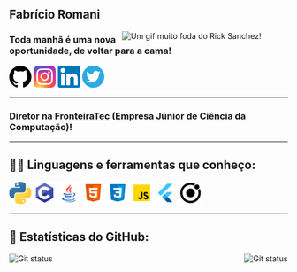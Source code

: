 <h2>Fabrício Romani</h2>
<img src="https://media4.giphy.com/media/SvGFA2WF9IP0WjmzvE/giphy.gif" title="Um gif muito foda do Rick Sanchez!"
    align="right"  width="300px">
<h3>Toda manhã é uma nova oportunidade, de voltar para a cama!</h3>

[<img src="./github.png" width="40" height="40">](https://github.com/fabricioromanii)
[<img src="./insta.png" width="40" height="40">](https://www.instagram.com/fabricioromanii/)
[<img src="./linkedin.png" width="40" height="40">](https://www.linkedin.com/in/fabricio-zanotto-787629178/)
[<img src="./twitter.png" width="40" height="40">](https://twitter.com/fabricioromanii)

<hr>

<h3>Diretor na <a href="https://github.com/FronteiraTec" target="_blank" title="Empresa Junior de Computação da UFFS">FronteiraTec</a> (Empresa Júnior de Ciência da Computação)!</h3>

<hr>

## 👨‍💻 Linguagens e ferramentas que conheço:

[<img src="./python.png" width="40" height="40" title="Python" alt=Python>](https://www.python.org/)
[<img src="./c.png" width="40" height="40" title="C" alt=C>](https://www.learn-c.org/)
[<img src="./java.png" width="40" height="40" title="Java" alt=Java>](https://www.java.com/pt-BR/)
[<img src="./html.png" width="40" height="40" title="HTML5" alt=HTML5>](https://developer.mozilla.org/pt-BR/docs/Web/HTML)
[<img src="./css.png" width="40" height="40" title="CSS3" alt=CSS >](https://www.w3schools.com/css/)
[<img src="./js.png" width="40" height="40" title="Java Script" alt=JS>](https://developer.mozilla.org/pt-BR/docs/Web/JavaScript)
[<img src="./flutter.png" width="40" height="40" title="Flutter" alt=FLUTTER>](https://flutter.dev/)
[<img src="./ionic.png" width="40" height="40" title="Ionic" alt=IONIC>](https://ionicframework.com/)

<hr>

## 🧮 Estatísticas do GitHub:

<img src="https://github-readme-stats.vercel.app/api?username=fabricioromanii&show_icons=true&hide_border=true&theme=dark"
alt = "Git status"
title="Meu status do github"
style = "float: right; margin-left: 0px;" />
<img src="https://github-readme-stats.vercel.app/api/top-langs/?username=fabricioromanii&layout=compact&hide_border=true&theme=dark"
     alt = "Git status" 
     title ="As linguagens que eu mais uso"
     style = "float: left; margin-right: 0px;" />
